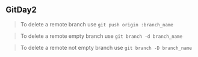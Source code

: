 ## GitDay2
>To delete a remote branch
use `git push origin :branch_name` 

>To delete a remote empty branch
use `git branch -d branch_name`

>To delete a remote not empty branch
use `git branch -D branch_name`
